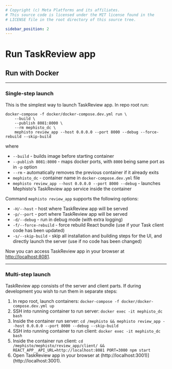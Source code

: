 ```yaml
---
# Copyright (c) Meta Platforms and its affiliates.
# This source code is licensed under the MIT license found in the
# LICENSE file in the root directory of this source tree.

sidebar_position: 2
---
```


# Run TaskReview app


## Run with Docker

---

### Single-step launch

This is the simplest way to launch TaskReview app. In repo root run:

```shell
docker-compose -f docker/docker-compose.dev.yml run \
    --build \
    --publish 8081:8000 \
    --rm mephisto_dc \
    mephisto review_app --host 0.0.0.0 --port 8000 --debug --force-rebuild --skip-build
```

where

- `--build` - builds image before starting container
- `--publish 8081:8000` - maps docker ports, with `8000` being same port as in `-p` option
- `--rm` - automatically removes the previous container if it already exits
- `mephisto_dc` - container name in `docker-compose.dev.yml` file
- `mephisto review_app --host 0.0.0.0 --port 8000 --debug` - launches Mephisto's TaskReview app service inside the container

Command `mephisto review_app` supports the following options:

- `-H/--host` - host where TaskReview app will be served
- `-p/--port` - port where TaskReview app will be served
- `-d/--debug` - run in debug mode (with extra logging)
- `-f/--force-rebuild` - force rebuild React bundle (use if your Task client code has been updated)
- `-s/--skip-build` - skip all installation and building steps for the UI, and directly launch the server (use if no code has been changed)

Now you can access TaskReview app in your browser at [http://localhost:8081](http://localhost:8081).

---

### Multi-step launch

TaskReview app consists of the server and client parts. If during development you wish to run them in separate steps:

1. In repo root, launch containers: `docker-compose -f docker/docker-compose.dev.yml up`
2. SSH into running container to run server: `docker exec -it mephisto_dc bash`
3. Inside the container run server: `cd /mephisto && mephisto review_app --host 0.0.0.0 --port 8000 --debug --skip-build`
4. SSH into running container to run client: `docker exec -it mephisto_dc bash`
5. Inside the container run client: `cd /mephisto/mephisto/review_app/client/ && REACT_APP__API_URL=http://localhost:8081 PORT=3000 npm start`
6. Open TaskReview app in your browser at (http://localhost:3001)](http://localhost:3001).
